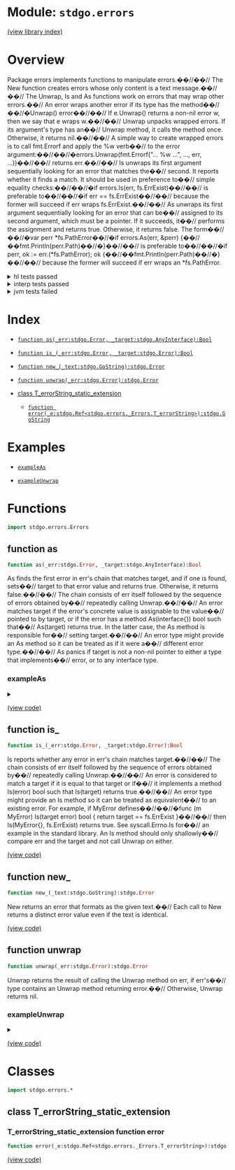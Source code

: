# Module: `stdgo.errors`

[(view library index)](../stdgo.md)


# Overview


Package errors implements functions to manipulate errors.��//��// The New function creates errors whose only content is a text message.��//��// The Unwrap, Is and As functions work on errors that may wrap other errors.��// An error wraps another error if its type has the method��//��//�Unwrap\(\) error��//��// If e.Unwrap\(\) returns a non\-nil error w, then we say that e wraps w.��//��// Unwrap unpacks wrapped errors. If its argument's type has an��// Unwrap method, it calls the method once. Otherwise, it returns nil.��//��// A simple way to create wrapped errors is to call fmt.Errorf and apply the %w verb��// to the error argument:��//��//�errors.Unwrap\(fmt.Errorf\("... %w ...", ..., err, ...\)\)��//��// returns err.��//��// Is unwraps its first argument sequentially looking for an error that matches the��// second. It reports whether it finds a match. It should be used in preference to��// simple equality checks:��//��//�if errors.Is\(err, fs.ErrExist\)��//��// is preferable to��//��//�if err == fs.ErrExist��//��// because the former will succeed if err wraps fs.ErrExist.��//��// As unwraps its first argument sequentially looking for an error that can be��// assigned to its second argument, which must be a pointer. If it succeeds, it��// performs the assignment and returns true. Otherwise, it returns false. The form��//��//�var perr \*fs.PathError��//�if errors.As\(err, &perr\) \{��//��fmt.Println\(perr.Path\)��//�\}��//��// is preferable to��//��//�if perr, ok := err.\(\*fs.PathError\); ok \{��//��fmt.Println\(perr.Path\)��//�\}��//��// because the former will succeed if err wraps an \*fs.PathError. 


<details><summary>hl tests passed</summary>
<p>

```
=== RUN   TestNewEqual
--- PASS: TestNewEqual (0.000113010406494141)
=== RUN   TestErrorMethod
--- PASS: TestErrorMethod (1.28746032714844e-05)
=== RUN   TestIs
--- PASS: TestIs (0.000730991363525391)
=== RUN   TestAs
--- PASS: TestAs (0.000878095626831055)
=== RUN   TestAsValidation
--- PASS: TestAsValidation (0.00014495849609375)
=== RUN   TestUnwrap
--- PASS: TestUnwrap (0.000195980072021484)
```
</p>
</details>

<details><summary>interp tests passed</summary>
<p>

```
=== RUN   TestNewEqual
--- PASS: TestNewEqual (0.000154972076416015625)
=== RUN   TestErrorMethod
--- PASS: TestErrorMethod (2.193450927734375e-05)
=== RUN   TestIs
--- PASS: TestIs (0.00028514862060546875)
=== RUN   TestAs
--- PASS: TestAs (0.00175189971923828125)
=== RUN   TestAsValidation
--- PASS: TestAsValidation (9.1075897216796875e-05)
=== RUN   TestUnwrap
--- PASS: TestUnwrap (0.000293970108032226562)
```
</p>
</details>

<details><summary>jvm tests failed</summary>
<p>

```
IO.Overflow("write_ui16")
```
</p>
</details>


# Index


- [`function as(_err:stdgo.Error, _target:stdgo.AnyInterface):Bool`](<#function-as>)

- [`function is_(_err:stdgo.Error, _target:stdgo.Error):Bool`](<#function-is_>)

- [`function new_(_text:stdgo.GoString):stdgo.Error`](<#function-new_>)

- [`function unwrap(_err:stdgo.Error):stdgo.Error`](<#function-unwrap>)

- [class T\_errorString\_static\_extension](<#class-t_errorstring_static_extension>)

  - [`function error(_e:stdgo.Ref<stdgo.errors._Errors.T_errorString>):stdgo.GoString`](<#t_errorstring_static_extension-function-error>)

# Examples


- [`exampleAs`](<#exampleas>)

- [`exampleUnwrap`](<#exampleunwrap>)

# Functions


```haxe
import stdgo.errors.Errors
```


## function as


```haxe
function as(_err:stdgo.Error, _target:stdgo.AnyInterface):Bool
```


As finds the first error in err's chain that matches target, and if one is found, sets��// target to that error value and returns true. Otherwise, it returns false.��//��// The chain consists of err itself followed by the sequence of errors obtained by��// repeatedly calling Unwrap.��//��// An error matches target if the error's concrete value is assignable to the value��// pointed to by target, or if the error has a method As\(interface\{\}\) bool such that��// As\(target\) returns true. In the latter case, the As method is responsible for��// setting target.��//��// An error type might provide an As method so it can be treated as if it were a��// different error type.��//��// As panics if target is not a non\-nil pointer to either a type that implements��// error, or to any interface type. 


### exampleAs


<details><summary></summary>
<p>


```haxe
function exampleAs():Void {
	{
		var __tmp__ = stdgo.os.Os.open(Go.str("non-existing")),
			_0:Ref<stdgo.os.Os.File> = __tmp__._0,
			_err:Error = __tmp__._1;
		if (_err != null) {
			var _pathError:Ref<stdgo.io.fs.Fs.PathError> = (null : Ref<stdgo.io.fs.Fs.PathError>);
			if (stdgo.errors.Errors.as(_err, Go.toInterface((_pathError : Ref<Ref<stdgo.io.fs.Fs.PathError>>)))) {
				stdgo.fmt.Fmt.println(Go.str("Failed at path:"), _pathError.path);
			} else {
				stdgo.fmt.Fmt.println(_err);
			};
		};
	};
}
```


</p>
</details>


[\(view code\)](<./Errors.hx#L185>)


## function is\_


```haxe
function is_(_err:stdgo.Error, _target:stdgo.Error):Bool
```


Is reports whether any error in err's chain matches target.��//��// The chain consists of err itself followed by the sequence of errors obtained by��// repeatedly calling Unwrap.��//��// An error is considered to match a target if it is equal to that target or if��// it implements a method Is\(error\) bool such that Is\(target\) returns true.��//��// An error type might provide an Is method so it can be treated as equivalent��// to an existing error. For example, if MyError defines��//��//�func \(m MyError\) Is\(target error\) bool \{ return target == fs.ErrExist \}��//��// then Is\(MyError\{\}, fs.ErrExist\) returns true. See syscall.Errno.Is for��// an example in the standard library. An Is method should only shallowly��// compare err and the target and not call Unwrap on either. 


[\(view code\)](<./Errors.hx#L139>)


## function new\_


```haxe
function new_(_text:stdgo.GoString):stdgo.Error
```


New returns an error that formats as the given text.��// Each call to New returns a distinct error value even if the text is identical. 


[\(view code\)](<./Errors.hx#L100>)


## function unwrap


```haxe
function unwrap(_err:stdgo.Error):stdgo.Error
```


Unwrap returns the result of calling the Unwrap method on err, if err's��// type contains an Unwrap method returning error.��// Otherwise, Unwrap returns nil. 


### exampleUnwrap


<details><summary></summary>
<p>


```haxe
function exampleUnwrap():Void {
	var _err1:Error = stdgo.errors.Errors.new_(Go.str("error1"));
	var _err2:Error = stdgo.fmt.Fmt.errorf(Go.str("error2: [%w]"), Go.toInterface(_err1));
	stdgo.fmt.Fmt.println(_err2);
	stdgo.fmt.Fmt.println(stdgo.errors.Errors.unwrap(_err2));
}
```


</p>
</details>


[\(view code\)](<./Errors.hx#L109>)


# Classes


```haxe
import stdgo.errors.*
```


## class T\_errorString\_static\_extension


 


### T\_errorString\_static\_extension function error


```haxe
function error(_e:stdgo.Ref<stdgo.errors._Errors.T_errorString>):stdgo.GoString
```


 


[\(view code\)](<./Errors.hx#L242>)


